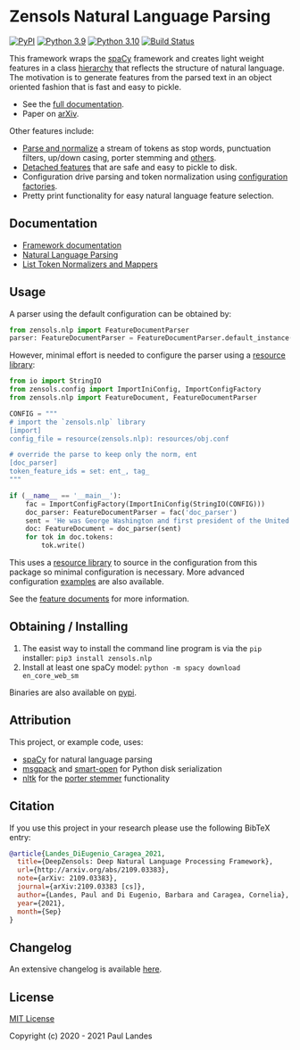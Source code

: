 # Zensols Natural Language Parsing

[![PyPI][pypi-badge]][pypi-link]
[![Python 3.9][python39-badge]][python39-link]
[![Python 3.10][python310-badge]][python310-link]
[![Build Status][build-badge]][build-link]

This framework wraps the [spaCy] framework and creates light weight features in
a class [hierarchy] that reflects the structure of natural language.  The
motivation is to generate features from the parsed text in an object oriented
fashion that is fast and easy to pickle.

* See the [full documentation].
* Paper on [arXiv](http://arxiv.org/abs/2109.03383).

Other features include:
* [Parse and normalize] a stream of tokens as stop words, punctuation
  filters, up/down casing, porter stemming and [others].
* [Detached features] that are safe and easy to pickle to disk.
* Configuration drive parsing and token normalization using [configuration
  factories].
* Pretty print functionality for easy natural language feature selection.


## Documentation

* [Framework documentation]
* [Natural Language Parsing]
* [List Token Normalizers and Mappers]


## Usage

A parser using the default configuration can be obtained by:
```python
from zensols.nlp import FeatureDocumentParser
parser: FeatureDocumentParser = FeatureDocumentParser.default_instance()
```

However, minimal effort is needed to configure the parser using a [resource library]:
```python
from io import StringIO
from zensols.config import ImportIniConfig, ImportConfigFactory
from zensols.nlp import FeatureDocument, FeatureDocumentParser

CONFIG = """
# import the `zensols.nlp` library
[import]
config_file = resource(zensols.nlp): resources/obj.conf

# override the parse to keep only the norm, ent
[doc_parser]
token_feature_ids = set: ent_, tag_
"""

if (__name__ == '__main__'):
    fac = ImportConfigFactory(ImportIniConfig(StringIO(CONFIG)))
    doc_parser: FeatureDocumentParser = fac('doc_parser')
    sent = 'He was George Washington and first president of the United States.'
    doc: FeatureDocument = doc_parser(sent)
    for tok in doc.tokens:
        tok.write()
```

This uses a [resource library] to source in the configuration from this package
so minimal configuration is necessary.  More advanced configuration [examples]
are also available.

See the [feature documents] for more information.


## Obtaining / Installing

1. The easist way to install the command line program is via the `pip`
   installer: `pip3 install zensols.nlp`
2. Install at least one spaCy model: `python -m spacy download en_core_web_sm`

Binaries are also available on [pypi].


## Attribution

This project, or example code, uses:
* [spaCy] for natural language parsing
* [msgpack] and [smart-open] for Python disk serialization
* [nltk] for the [porter stemmer] functionality


## Citation

If you use this project in your research please use the following BibTeX entry:

```bibtex
@article{Landes_DiEugenio_Caragea_2021,
  title={DeepZensols: Deep Natural Language Processing Framework},
  url={http://arxiv.org/abs/2109.03383},
  note={arXiv: 2109.03383},
  journal={arXiv:2109.03383 [cs]},
  author={Landes, Paul and Di Eugenio, Barbara and Caragea, Cornelia},
  year={2021},
  month={Sep}
}
```


## Changelog

An extensive changelog is available [here](CHANGELOG.md).


## License

[MIT License](LICENSE.md)

Copyright (c) 2020 - 2021 Paul Landes


<!-- links -->
[pypi]: https://pypi.org/project/zensols.nlp/
[pypi-link]: https://pypi.python.org/pypi/zensols.nlp
[pypi-badge]: https://img.shields.io/pypi/v/zensols.nlp.svg
[python39-badge]: https://img.shields.io/badge/python-3.9-blue.svg
[python39-link]: https://www.python.org/downloads/release/python-390
[python310-badge]: https://img.shields.io/badge/python-3.10-blue.svg
[python310-link]: https://www.python.org/downloads/release/python-310
[build-badge]: https://github.com/plandes/nlparse/workflows/CI/badge.svg
[build-link]: https://github.com/plandes/nlparse/actions

[examples]: https://github.com/plandes/nlparse/tree/master/example/config

[hierarchy]: https://plandes.github.io/nlparse/api/zensols.nlp.html#zensols.nlp.container.FeatureDocument
[Parse and normalize]: https://plandes.github.io/nlparse/doc/parse.html
[others]: https://plandes.github.io/nlparse/doc/normalizers.html
[Detached features]: https://plandes.github.io/nlparse/doc/parse.html#detached-features
[full documentation]: https://plandes.github.io/nlparse/
[Framework documentation]: https://plandes.github.io/nlparse/
[Natural Language Parsing]: https://plandes.github.io/nlparse/doc/parse.html
[List Token Normalizers and Mappers]: https://plandes.github.io/nlparse/doc/normalizers.html
[resource library]: https://plandes.github.io/util/doc/config.html#resource-libraries

[spaCy]: https://spacy.io
[nltk]: https://www.nltk.org
[smart-open]: https://pypi.org/project/smart-open/
[msgpack]: https://msgpack.org
[porter stemmer]: https://tartarus.org/martin/PorterStemmer/

[configuration factories]: https://plandes.github.io/util/doc/config.html#configuration-factory
[feature documents]: https://plandes.github.io/nlparse/doc/feature-doc.html
